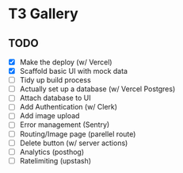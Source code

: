 # T3 Gallery

## TODO

 - [x] Make the deploy (w/ Vercel)
 - [x] Scaffold basic UI with mock data
 - [ ] Tidy up build process
 - [ ] Actually set up a database (w/ Vercel Postgres)
 - [ ] Attach database to UI
 - [ ] Add Authentication (w/ Clerk)
 - [ ] Add image upload
 - [ ] Error management (Sentry)
 - [ ] Routing/Image page (parellel route)
 - [ ] Delete button (w/ server actions)
 - [ ] Analytics (posthog)
 - [ ] Ratelimiting (upstash)